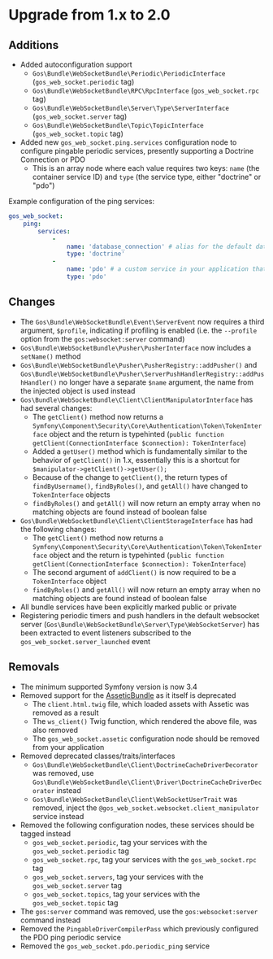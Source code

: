 # Upgrade from 1.x to 2.0

## Additions

- Added autoconfiguration support
    - `Gos\Bundle\WebSocketBundle\Periodic\PeriodicInterface` (`gos_web_socket.periodic` tag)
    - `Gos\Bundle\WebSocketBundle\RPC\RpcInterface` (`gos_web_socket.rpc` tag)
    - `Gos\Bundle\WebSocketBundle\Server\Type\ServerInterface` (`gos_web_socket.server` tag)
    - `Gos\Bundle\WebSocketBundle\Topic\TopicInterface` (`gos_web_socket.topic` tag)
- Added new `gos_web_socket.ping.services` configuration node to configure pingable periodic services, presently supporting a Doctrine Connection or PDO
    - This is an array node where each value requires two keys: `name` (the container service ID) and `type` (the service type, either "doctrine" or "pdo")
    
Example configuration of the ping services:

```yaml
gos_web_socket:
    ping:
        services:
            -
                name: 'database_connection' # alias for the default database connection created by the DoctrineBundle
                type: 'doctrine'
            -
                name: 'pdo' # a custom service in your application that is a PDO connection
                type: 'pdo'

```

## Changes

- The `Gos\Bundle\WebSocketBundle\Event\ServerEvent` now requires a third argument, `$profile`, indicating if profiling is enabled (i.e. the `--profile` option from the `gos:websocket:server` command)
- `Gos\Bundle\WebSocketBundle\Pusher\PusherInterface` now includes a `setName()` method
- `Gos\Bundle\WebSocketBundle\Pusher\PusherRegistry::addPusher()` and `Gos\Bundle\WebSocketBundle\Pusher\ServerPushHandlerRegistry::addPushHandler()` no longer have a separate `$name` argument, the name from the injected object is used instead
- `Gos\Bundle\WebSocketBundle\Client\ClientManipulatorInterface` has had several changes:
    - The `getClient()` method now returns a `Symfony\Component\Security\Core\Authentication\Token\TokenInterface` object and the return is typehinted (`public function getClient(ConnectionInterface $connection): TokenInterface`)
    - Added a `getUser()` method which is fundamentally similar to the behavior of `getClient()` in 1.x, essentially this is a shortcut for `$manipulator->getClient()->getUser();`
    - Because of the change to `getClient()`, the return types of `findByUsername()`, `findByRoles()`, and `getAll()` have changed to `TokenInterface` objects
    - `findByRoles()` and `getAll()` will now return an empty array when no matching objects are found instead of boolean false
- `Gos\Bundle\WebSocketBundle\Client\ClientStorageInterface` has had the following changes:
    - The `getClient()` method now returns a `Symfony\Component\Security\Core\Authentication\Token\TokenInterface` object and the return is typehinted (`public function getClient(ConnectionInterface $connection): TokenInterface`)
    - The second argument of `addClient()` is now required to be a `TokenInterface` object
    - `findByRoles()` and `getAll()` will now return an empty array when no matching objects are found instead of boolean false
- All bundle services have been explicitly marked public or private
- Registering periodic timers and push handlers in the default websocket server (`Gos\Bundle\WebSocketBundle\Server\Type\WebSocketServer`) has been extracted to event listeners subscribed to the `gos_web_socket.server_launched` event

## Removals

- The minimum supported Symfony version is now 3.4
- Removed support for the [AsseticBundle](https://github.com/symfony/assetic-bundle) as it itself is deprecated
    - The `client.html.twig` file, which loaded assets with Assetic was removed as a result
    - The `ws_client()` Twig function, which rendered the above file, was also removed
    - The `gos_web_socket.assetic` configuration node should be removed from your application
- Removed deprecated classes/traits/interfaces
    - `Gos\Bundle\WebSocketBundle\Client\DoctrineCacheDriverDecorator` was removed, use `Gos\Bundle\WebSocketBundle\Client\Driver\DoctrineCacheDriverDecorator` instead
    - `Gos\Bundle\WebSocketBundle\Client\WebSocketUserTrait` was removed, inject the `@gos_web_socket.websocket.client_manipulator` service instead
- Removed the following configuration nodes, these services should be tagged instead
    - `gos_web_socket.periodic`, tag your services with the `gos_web_socket.periodic` tag
    - `gos_web_socket.rpc`, tag your services with the `gos_web_socket.rpc` tag
    - `gos_web_socket.servers`, tag your services with the `gos_web_socket.server` tag
    - `gos_web_socket.topics`, tag your services with the `gos_web_socket.topic` tag
- The `gos:server` command was removed, use the `gos:websocket:server` command instead
- Removed the `PingableDriverCompilerPass` which previously configured the PDO ping periodic service
- Removed the `gos_web_socket.pdo.periodic_ping` service 
